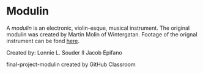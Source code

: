 # Modulin
A _modulin_ is an electronic, violin-esque, musical instrument. The original modulin was created by Martin Molin of Wintergatan.
Footage of the orignal instrument can be fond [here](https://www.youtube.com/watch?v=MUdWeBYe3GY). 

Created by:
Lonnie L. Souder II
Jacob Epifano

final-project-modulin created by GitHub Classroom
